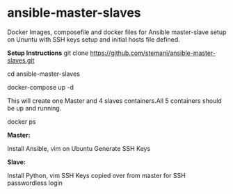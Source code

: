 # ansible-master-slaves

Docker Images, composefile and docker files for Ansible master-slave setup on Ununtu with SSH keys setup and initial hosts file defined.

**Setup Instructions**
git clone https://github.com/stemani/ansible-master-slaves.git

cd ansible-master-slaves

docker-compose up -d


This will create one Master and 4 slaves containers.All 5 containers should be up and running.

docker ps 

**Master:**

Install Ansible, vim on Ubuntu
Generate SSH Keys

**Slave:**

Install Python, vim
SSH Keys copied over from master for SSH passwordless login
